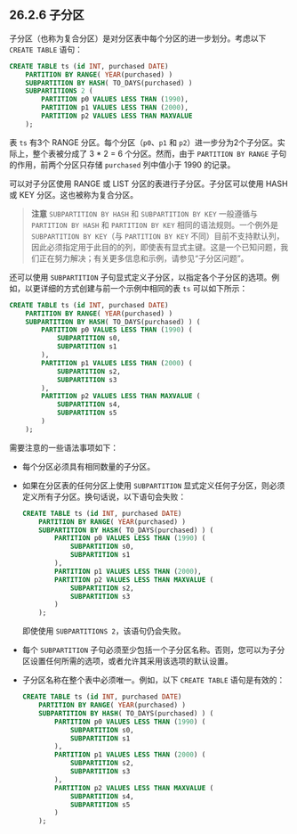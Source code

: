 ## 26.2.6 子分区

子分区（也称为复合分区）是对分区表中每个分区的进一步划分。考虑以下 `CREATE TABLE` 语句：

```sql
CREATE TABLE ts (id INT, purchased DATE)
    PARTITION BY RANGE( YEAR(purchased) )
    SUBPARTITION BY HASH( TO_DAYS(purchased) )
    SUBPARTITIONS 2 (
        PARTITION p0 VALUES LESS THAN (1990),
        PARTITION p1 VALUES LESS THAN (2000),
        PARTITION p2 VALUES LESS THAN MAXVALUE
    );
```

表 `ts` 有3个 RANGE 分区。每个分区（`p0`、`p1` 和 `p2`）进一步分为2个子分区。实际上，整个表被分成了 3 * 2 = 6 个分区。然而，由于 `PARTITION BY RANGE` 子句的作用，前两个分区只存储 `purchased` 列中值小于 1990 的记录。

可以对子分区使用 RANGE 或 LIST 分区的表进行子分区。子分区可以使用 HASH 或 KEY 分区。这也被称为复合分区。

> **注意**
> `SUBPARTITION BY HASH` 和 `SUBPARTITION BY KEY` 一般遵循与 `PARTITION BY HASH` 和 `PARTITION BY KEY` 相同的语法规则。一个例外是 `SUBPARTITION BY KEY`（与 `PARTITION BY KEY` 不同）目前不支持默认列，因此必须指定用于此目的的列，即使表有显式主键。这是一个已知问题，我们正在努力解决；有关更多信息和示例，请参见“子分区问题”。

还可以使用 `SUBPARTITION` 子句显式定义子分区，以指定各个子分区的选项。例如，以更详细的方式创建与前一个示例中相同的表 `ts` 可以如下所示：

```sql
CREATE TABLE ts (id INT, purchased DATE)
    PARTITION BY RANGE( YEAR(purchased) )
    SUBPARTITION BY HASH( TO_DAYS(purchased) ) (
        PARTITION p0 VALUES LESS THAN (1990) (
            SUBPARTITION s0,
            SUBPARTITION s1
        ),
        PARTITION p1 VALUES LESS THAN (2000) (
            SUBPARTITION s2,
            SUBPARTITION s3
        ),
        PARTITION p2 VALUES LESS THAN MAXVALUE (
            SUBPARTITION s4,
            SUBPARTITION s5
        )
    );
```

需要注意的一些语法事项如下：

- 每个分区必须具有相同数量的子分区。
- 如果在分区表的任何分区上使用 `SUBPARTITION` 显式定义任何子分区，则必须定义所有子分区。换句话说，以下语句会失败：

  ```sql
  CREATE TABLE ts (id INT, purchased DATE)
      PARTITION BY RANGE( YEAR(purchased) )
      SUBPARTITION BY HASH( TO_DAYS(purchased) ) (
          PARTITION p0 VALUES LESS THAN (1990) (
              SUBPARTITION s0,
              SUBPARTITION s1
          ),
          PARTITION p1 VALUES LESS THAN (2000),
          PARTITION p2 VALUES LESS THAN MAXVALUE (
              SUBPARTITION s2,
              SUBPARTITION s3
          )
      );
  ```

  即使使用 `SUBPARTITIONS 2`，该语句仍会失败。

- 每个 `SUBPARTITION` 子句必须至少包括一个子分区名称。否则，您可以为子分区设置任何所需的选项，或者允许其采用该选项的默认设置。
- 子分区名称在整个表中必须唯一。例如，以下 `CREATE TABLE` 语句是有效的：

  ```sql
  CREATE TABLE ts (id INT, purchased DATE)
      PARTITION BY RANGE( YEAR(purchased) )
      SUBPARTITION BY HASH( TO_DAYS(purchased) ) (
          PARTITION p0 VALUES LESS THAN (1990) (
              SUBPARTITION s0,
              SUBPARTITION s1
          ),
          PARTITION p1 VALUES LESS THAN (2000) (
              SUBPARTITION s2,
              SUBPARTITION s3
          ),
          PARTITION p2 VALUES LESS THAN MAXVALUE (
              SUBPARTITION s4,
              SUBPARTITION s5
          )
      );
  ```